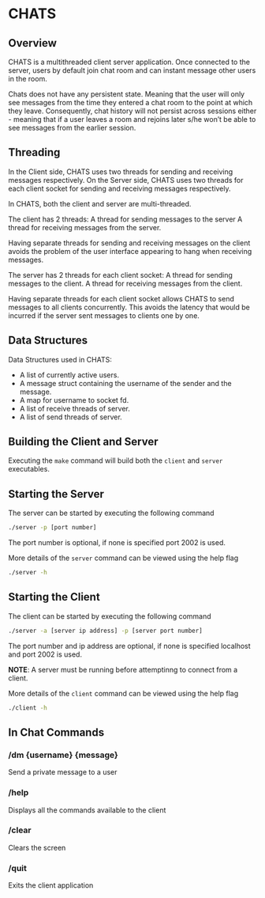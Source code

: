 # CHATS

## Overview
CHATS is a multithreaded client server application. Once connected to the server, users by default join chat room and can instant message other users in the room.

Chats does not have any persistent state. Meaning that the user will only see messages from the time they entered a chat room to the point at which they leave. Consequently, chat history will not persist across sessions either - meaning that if a user leaves a room and rejoins later s/he won’t be able to see messages from the earlier session.

## Threading
In the Client side, CHATS uses two threads for sending and receiving messages respectively. On the Server side, CHATS uses two threads for each client socket for sending and receiving messages respectively. 

In CHATS, both the client and server are multi-threaded. 

The client has 2 threads:
A thread for sending messages to the server
A thread for receiving messages from the server.

Having separate threads for sending and receiving messages on the client avoids the problem of the user interface appearing to hang when receiving messages.

The server has 2 threads for each client socket:
A thread for sending messages to the client.
A thread for receiving messages from the client.

Having separate threads for each client socket allows CHATS to send messages to all clients concurrently. This avoids the latency that would be incurred if the server sent messages to clients one by one.

## Data Structures
Data Structures used in CHATS:
* A list of currently active users.
* A message struct containing the username of the sender and the message.
* A map for username to socket fd.
* A list of receive threads of server.
* A list of send threads of server.

## Building the Client and Server ##
Executing the `make` command will build both the `client` and `server` executables.

## Starting the Server ##
The server can be started by executing the following command
```bash
./server -p [port number]
```
The port number is optional, if none is specified port 2002 is used.

More details of the `server` command can be viewed using the help flag
```bash
./server -h
```
## Starting the Client ##
The client can be started by executing the following command
```bash
./server -a [server ip address] -p [server port number]
```
The port number and ip address are optional, if none is specified localhost and port 2002 is used.

__NOTE__: A server must be running before attemptinng to connect from a client.

More details of the `client` command can be viewed using the help flag
```bash
./client -h
```

## In Chat Commands
### /dm {username} {message}        
Send a private message to a user
### /help
Displays all the commands available to the client
### /clear
Clears the screen
### /quit
Exits the client application
